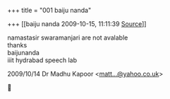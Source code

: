 +++
title = "001 baiju nanda"

+++
[[baiju nanda	2009-10-15, 11:11:39 [Source](https://groups.google.com/g/bvparishat/c/Mv2ryDJqmyk)]]



namastasir swaramanjari are not avalable  
thanks  
baijunanda  
iiit hydrabad speech lab  
  

2009/10/14 Dr Madhu Kapoor \<[matt...@yahoo.co.uk]()\>



